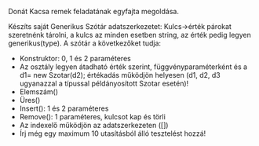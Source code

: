 Donát Kacsa remek feladatának egyfajta megoldása.

Készíts saját Generikus Szótár adatszerkezetet:
Kulcs->érték párokat szeretnénk tárolni, a kulcs az minden esetben string, az érték pedig legyen generikus(type).
A szótár a következőket tudja:
- Konstruktor: 0, 1 és 2 paraméteres
- Az osztály legyen átadható érték szerint, függvényparaméterként és a d1= new Szotar(d2); értékadás
működjön helyesen (d1, d2, d3 ugyanazzal a típussal példányosított Szotar esetén)!
- Elemszám()
- Üres()
- Insert(): 1 és 2 paraméteres
- Remove(): 1 paraméteres, kulcsot kap és törli
- Az indexelő működjön az adatszerkezeten ([])
- Írj még egy maximum 10 utasításból álló tesztelést hozzá!
